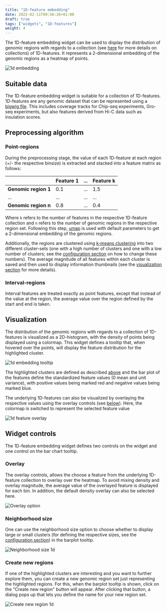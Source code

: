```yaml
---
title: "1D-feature embedding"
date: 2022-02-11T09:56:26+01:00
draft: true
tags: ["widgets", "1D-features"]
weight: 4
---
```


The 1D-feature embedding widget can be used to display the distribution of genomic regions with regards to a collection (see [here](TODO) for more details on collections) of 1D-features. It represents a 2-dimensional embedding of the genomic regions as a heatmap of points.

![1d embedding](/docs/1d_embedding.png)

## Suitable data

The 1D-feature embedding widget is suitable for a collection of 1D-features. 1D-features are any genomic dataset that can be represented using a [bigwig file](https://genome.ucsc.edu/goldenpath/help/bigWig.html). This includes coverage tracks for Chip-seq experiments, Gro-seq experiments, but also features derived from Hi-C data such as insulation scores.

## Preprocessing algorithm

### Point-regions

During the preprocessing stage, the value of each 1D-feature at each region (+/- the respective binsize) is extracted and stacked into a feature matrix as follows:

|                  | Feature 1 | ... | Feature k |
|------------------|-----------|-----|-----------|
| __Genomic region 1__ | 0.1       | ... | 1.5       |
| ...              | ...       | ... | ...       |
| __Genomic region n__ | 0.8       | ... | 0.4       |

Where `k` refers to the number of features in the respective 1D-feature collection and `n` refers to the number of genomic regions in the respective region set. Following this step, [umap](https://umap-learn.readthedocs.io/en/latest/) is used with default parameters to get a 2-dimensional embedding of the genomic regions.

Additionally, the regions are clustered using [k-means clustering](https://scikit-learn.org/stable/modules/generated/sklearn.cluster.KMeans.html) into two different cluster-sets (one with a high number of clusters and one with a low number of clusters; see the [configuration section](/docs/installation/configuration) on how to change these numbers). The average magnitude of all features within each cluster is saved and then used to display information thumbnails (see the [visualization section](/docs/widgets/1d_feature_embedding/#visualization) for more details).


### Interval-regions

Interval features are treated exactly as point features, except that instead of the value at the region, the average value over the region defined by the start and end is taken.

## Visualization

The distribution of the genomic regions with regards to a collection of 1D-features is visualized as a 2D-histogram, with the density of points being displayed using a colormap. This widget defines a tooltip that, when hovered over the points, will display the feature distribution for the highlighted cluster.

![1d embedding tooltip](/docs/1d_feature_tooltip.png)

The highlighted clusters are defined as described [above](/docs/widgets/1d_feature_embedding/#point-regions) and the bar plot of the features define the standardized feature values (0 mean and unit variance), with positive values being marked red and negative values being marked blue.

The underlying 1D-features can also be visualized by overlaying the respective values using the overlay controls (see [below](/docs/widgets/1d_feature_embedding/#overlay)). Here, the colormap is switched to represent the selected feature value


![1d feature overlay](/docs/1d_feature_overlay.png)

## Widget controls

The 1D-feature embedding widget defines two controls on the widget and one control on the bar chart tooltip.

### Overlay

The overlay controls, allows the choose a feature from the underlying 1D-feature collection to overlay over the heatmap. To avoid mixing density and overlay magnitude, the average value of the overlayed feature is displayed for each bin. In addition, the default density overlay can also be selected here.

![Overlay option](/docs/Overlay_dialog_1d.png)

### Neighborhood size

One can use the neighborhood size option to choose whether to display large or small clusters (for defining the respective sizes, see the [configuration section](/docs/installation/configuration)) in the barplot tooltip.

![Neighborhood size 1d](/docs/Neighborhood_size_controls_1d.png)


### Create new regions

If one of the highlighted clusters are interesting and you want to further explore them, you can create a new genomic region set just representing the highlighted regions. For this, when the barplot tooltip is shown, click on the "Create new region" button will appear. After clicking that button, a dialog pops up that lets you define the name for your new region set.

![Create new region 1d](/docs/Create_new_region_1d_feature.png)
